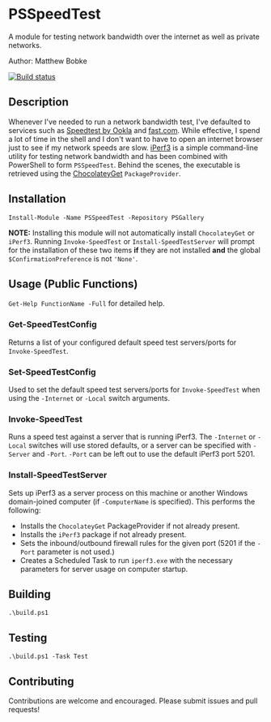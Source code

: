 # PSSpeedTest

A module for testing network bandwidth over the internet as well as private networks.

Author: Matthew Bobke

[![Build status](https://ci.appveyor.com/api/projects/status/r58ua2us4q66h569/branch/master?svg=true)](https://ci.appveyor.com/project/MatthewBobke/psspeedtest/branch/master)

## Description

Whenever I've needed to run a network bandwidth test, I've defaulted to services such as [Speedtest by Ookla](http://www.speedtest.net/) and [fast.com](https://fast.com/en/). While effective, I spend a lot of time in the shell and I don't want to have to open an internet browser just to see if my network speeds are slow. [iPerf3](https://iperf.fr/) is a simple command-line utility for testing network bandwidth and has been combined with PowerShell to form `PSSpeedTest`. Behind the scenes, the executable is retrieved using the [ChocolateyGet](https://github.com/jianyunt/ChocolateyGet) `PackageProvider`.

## Installation

`Install-Module -Name PSSpeedTest -Repository PSGallery`

**NOTE:** Installing this module will not automatically install `ChocolateyGet` or `iPerf3`. Running `Invoke-SpeedTest` or `Install-SpeedTestServer` will prompt for the installation of these two items **if** they are not installed **and** the global `$ConfirmationPreference` is not `'None'`.

## Usage (Public Functions)

`Get-Help FunctionName -Full` for detailed help.

### Get-SpeedTestConfig

Returns a list of your configured default speed test servers/ports for `Invoke-SpeedTest`.

### Set-SpeedTestConfig

Used to set the default speed test servers/ports for `Invoke-SpeedTest` when using the `-Internet` or `-Local` switch arguments.

### Invoke-SpeedTest

Runs a speed test against a server that is running iPerf3. The `-Internet` or `-Local` switches will use stored defaults, or a server can be specified with `-Server` and `-Port`.
`-Port` can be left out to use the default iPerf3 port 5201.

### Install-SpeedTestServer

Sets up iPerf3 as a server process on this machine or another Windows domain-joined computer (if `-ComputerName` is specified). This performs the following:

* Installs the `ChocolateyGet` PackageProvider if not already present.
* Installs the `iPerf3` package if not already present.
* Sets the inbound/outbound firewall rules for the given port (5201 if the `-Port` parameter is not used.)
* Creates a Scheduled Task to run `iperf3.exe` with the necessary parameters for server usage on computer startup.

## Building

`.\build.ps1`

## Testing

`.\build.ps1 -Task Test`

## Contributing

Contributions are welcome and encouraged. Please submit issues and pull requests!